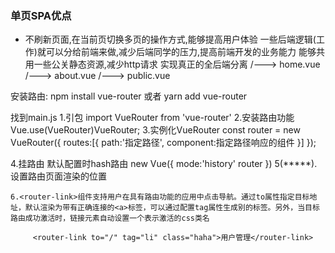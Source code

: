 ### 单页SPA优点
   + 不刷新页面,在当前页切换多页的操作方式,能够提高用户体验 一些后端逻辑(工作)就可以分给前端来做,减少后端同学的压力,提高前端开发的业务能力 能够共用一些公关静态资源,减少http请求
   实现真正的全后端分离
   /---> home.vue
   /---> about.vue
   /---> public.vue

   安装路由:
   npm install vue-router
   或者
   yarn add vue-router

   找到main.js
   1.引包
   import VueRouter from 'vue-router'
   2.安装路由功能
   Vue.use(VueRouter)VueRouter;
   3.实例化VueRouter
   const router = new VueRouter({
       routes:[{
           path:'指定路径',
           component:指定路径响应的组件
       }]
   });

   4.挂路由
       默认配置时hash路由
       new Vue({
           mode:'history'
           router
       })
    5(*****).设置路由页面渲染的位置
    <router-view></router-view>


    6.<router-link>组件支持用户在具有路由功能的应用中点击导航。通过to属性指定目标地址，默认渲染为带有正确连接的<a>标签，可以通过配置tag属性生成别的标签。另外，当目标路由成功激活时，链接元素自动设置一个表示激活的css类名
```
     <router-link to="/" tag="li" class="haha">用户管理</router-link>
```